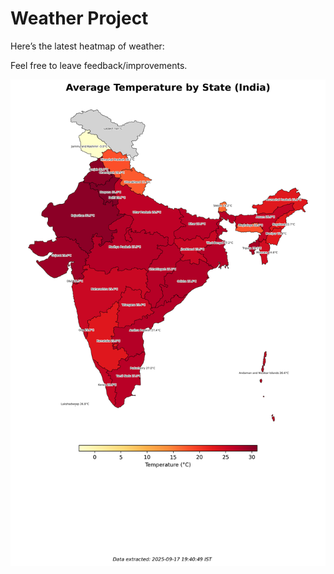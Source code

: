 # Weather Project

Here’s the latest heatmap of weather:

Feel free to leave feedback/improvements.

![India Heatmap](docs/assets/india_heatmap.png?v=CAC16C)
